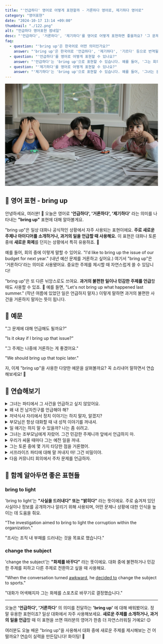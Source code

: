 ```yaml
---
title: "'언급하다' 영어로 어떻게 표현할까 - 거론하다 영어로, 제기하다 영어로"
category: "영어표현"
date: "2024-10-17 13:14 +09:00"
thumbnail: "./122.png"
alt: "언급하다 영어표현 썸네일"
desc: "'언급하다', '거론하다', '제기하다'를 영어로 어떻게 표현하면 좋을까요? '그 문제에 대해 언급해도 될까요?'와 '그 주제는 나중에 거론하는 게 좋겠어요.' 등을 영어로 표현하는 법을 배워봅시다. 다양한 예문을 통해서 연습하고 본인의 표현으로 만들어 보세요."
faq:
  - question: "'bring up'은 한국어로 어떤 의미인가요?"
    answer: "'bring up'은 한국어로 '언급하다', '제기하다', '기르다' 등으로 번역될 수 있습니다. 주로 어떤 주제나 이야기를 꺼낼 때 사용됩니다."
  - question: "'언급하다'를 영어로 어떻게 표현할 수 있나요?"
    answer: "'언급하다'는 'bring up'으로 표현할 수 있습니다. 예를 들어, '그는 회의에서 그 주제를 언급했다'는 'He brought up that topic in the meeting'으로 말할 수 있습니다."
  - question: "'제기하다'를 영어로 어떻게 표현할 수 있나요?"
    answer: "'제기하다'는 'bring up'으로 표현할 수 있습니다. 예를 들어, '그녀는 문제를 제기했다'는 'She brought up the issue'로 말할 수 있습니다."
---
```


![테이블에 앉아있는 꼬마 3인방](./122-1.jpg)

## 🌟 영어 표현 - bring up

안녕하세요, 여러분! 👋 오늘은 영어로 **'언급하다', '거론하다', '제기하다'** 라는 의미를 나타내는 **"bring up"** 표현에 대해 알아볼게요.

"bring up"은 일상 대화나 공식적인 상황에서 자주 사용되는 표현이에요. **주로 새로운 주제나 아이디어를 소개하거나, 과거의 일을 언급할 때 사용해요.** 이 표현은 대화나 토론 중에 **새로운 화제**를 던지는 상황에서 특히 유용하죠. 💬

예를 들어, 회의 중에 이렇게 말할 수 있어요. "I'd like to bring up the issue of our budget for next year." (내년 예산 문제를 거론하고 싶어요.) 여기서 "bring up"은 '거론하다'라는 의미로 사용됐어요. 중요한 주제를 제시할 때 자연스럽게 쓸 수 있답니다!

"bring up"은 또 다른 뉘앙스로도 쓰여요. **과거의 불편한 일이나 민감한 주제를 언급**할 때도 사용할 수 있죠. 😬 예를 들면, "Let's not bring up what happened last summer." (작년 여름에 있었던 일은 언급하지 말자.) 이렇게 말하면 과거의 불편한 사건을 거론하지 말자는 뜻이 됩니다.

<script async src="https://pagead2.googlesyndication.com/pagead/js/adsbygoogle.js?client=ca-pub-1465612013356152"
     crossorigin="anonymous"></script>
<!-- engple-horizontal-ad -->

<ins class="adsbygoogle"
     style="display:block"
     data-ad-client="ca-pub-1465612013356152"
     data-ad-slot="2106896038"
     data-ad-format="auto"
     data-full-width-responsive="true"></ins>

<script>
     (adsbygoogle = window.adsbygoogle || []).push({});
</script>

## 📖 예문

"그 문제에 대해 언급해도 될까요?"

"Is it okay if I bring up that issue?"

"그 주제는 나중에 거론하는 게 좋겠어요."

"We should bring up that topic later."

자, 이제 "bring up"을 사용한 다양한 예문을 살펴볼까요? 꼭 소리내어 말하면서 연습해보세요! 🚀

## 💬 연습해보기

<details>
<summary>그녀는 파티에서 그 사건을 언급하고 싶지 않았어요.</summary>
<span>She didn't want to bring up the incident at the party.</span>
</details>

<details>
<summary>왜 내 전 남자친구를 언급해야 해?</summary>
<span>Why'd you have to bring up my ex?</span>
</details>

<details>
<summary>저녁식사 자리에서 정치 이야기는 하지 말자, 알겠지?</summary>
<span>Let's not bring up politics at dinner, okay?</span>
</details>

<details>
<summary>부모님은 항상 대화할 때 내 성적 이야기를 꺼내셔.</summary>
<span>My parents always bring up my grades whenever we talk.</span>
</details>

<details>
<summary>일 얘기는 하지 말 수 있을까? 나는 좀 쉬려고.</summary>
<span>Can we not bring up work stuff? I'm <a href="/blog/in-english/117.try-to/">trying to</a> relax.</span>
</details>

<details>
<summary>그녀는 조부모님에게 자랐어. 그건 민감한 주제니까 앞에서 언급하지 마.</summary>
<span>She was raised by her grandparents. It's a <a href="/blog/in-english/131.touchy/">touchy</a> subject, so don't bring it up in front of her.</span>
</details>

<details>
<summary>우리가 싸울 때마다 그는 예전 일을 꺼내.</summary>
<span>Whenever we <a href="/blog/in-english/132.argue/">argue</a>, he brings up things from years ago.</span>
</details>

<details>
<summary>그는 토론 중에 몇 가지 타당한 점을 거론했어.</summary>
<span>He brought up some valid points during the debate.</span>
</details>

<details>
<summary>서프라이즈 파티에 대해 말 꺼내지 마! 그건 비밀이야.</summary>
<span>Don't bring up the surprise party! It's supposed to be a secret.</span>
</details>

<details>
<summary>다음 커뮤니티 회의에서 주차 문제를 언급하자.</summary>
<span>Let's bring up the issue of parking at the next community meeting.</span>
</details>

## 🤝 함께 알아두면 좋은 표현들

### bring to light

'bring to light'는 **"사실을 드러내다" 또는 "밝히다"** 라는 뜻이에요. 주로 숨겨져 있던 사실이나 정보를 공개하거나 알리기 위해 사용되며, 어떤 문제나 상황에 대한 인식을 높이는 데 도움을 줘요.

"The investigation aimed to bring to light the corruption within the organization."

"조사는 조직 내 부패를 드러내는 것을 목표로 했습니다."

### change the subject

'change the subject'는 **"화제를 바꾸다"** 라는 뜻이에요. 대화 중에 불편하거나 민감한 주제를 피하고 다른 주제로 전환하고 싶을 때 사용해요.

"When the conversation turned <a href="/blog/in-english/124.awkward/">awkward</a>, he [decided to](/blog/in-english/062.decide-to/) change the subject to sports."

"대화가 어색해지자 그는 화제를 스포츠로 바꾸기로 결정했습니다."

---

오늘은 **'언급하다', '거론하다'** 의 의미를 전달하는 **'bring up'** 에 대해 배워봤어요. 정말 유용한 표현이죠? 일상 대화에서 자주 사용해보세요. **새로운 주제를 소개하거나, 과거의 일을 언급**할 때 이 표현을 쓰면 여러분의 영어가 한층 더 자연스러워질 거예요! 😉

여러분도 오늘 배운 "bring up"을 사용해서 대화 중에 새로운 주제를 제시해보는 건 어떨까요? 연습이 실력을 만든답니다! 화이팅! 💪
